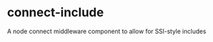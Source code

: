 connect-include
===============

A node connect middleware component to allow for SSI-style includes
